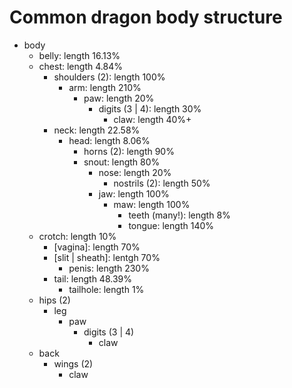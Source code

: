 # Common dragon body structure

- body
  - belly: length 16.13%
  - chest: length 4.84%
    - shoulders (2): length 100%
      - arm: length 210%
        - paw: length 20%
          - digits (3 | 4): length 30%
            - claw: length 40%+
    - neck: length 22.58%
      - head: length 8.06%
        - horns (2): length 90%
        - snout: length 80%
          - nose: length 20%
            - nostrils (2): length 50%
          - jaw: length 100%
            - maw: length 100%
              - teeth (many!): length 8%
              - tongue: length 140%
  - crotch: length 10%
    - [vagina]: length 70%
    - [slit | sheath]: lentgh 70%
      - penis: length 230%
    - tail: length 48.39%
      - tailhole: length 1%
  - hips (2)
      - leg
        - paw
          - digits (3 | 4)
            - claw
  - back
    - wings (2)
      - claw
